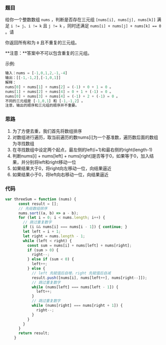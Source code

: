 ### 题目

给你一个整数数组 `nums` ，判断是否存在三元组 `[nums[i], nums[j], nums[k]]` 满足 `i != j`、`i != k` 且 `j != k` ，同时还满足 `nums[i] + nums[j] + nums[k] == 0` 。请

你返回所有和为 `0` 且不重复的三元组。

**注意：**答案中不可以包含重复的三元组。

示例:

```js
输入：nums = [-1,0,1,2,-1,-4]
输出：[[-1,-1,2],[-1,0,1]]
解释：
nums[0] + nums[1] + nums[2] = (-1) + 0 + 1 = 0 。
nums[1] + nums[2] + nums[4] = 0 + 1 + (-1) = 0 。
nums[0] + nums[3] + nums[4] = (-1) + 2 + (-1) = 0 。
不同的三元组是 [-1,0,1] 和 [-1,-1,2] 。
注意，输出的顺序和三元组的顺序并不重要。
```

### 思路
1. 为了方便去重，我们首先将数组排序
2. 对数组进行遍历，取当前遍历的数nums[i]为一个基准数，遍历数后面的数组为寻找数组
3. 在寻找数组中设定两个起点，最左侧的left(i+1)和最右侧的right(length-1)
4. 判断nums[i] + nums[left] + nums[right]是否等于0，如果等于0，加入结果，并分别将left和right移动一位
5. 如果结果大于0，将right向左移动一位，向结果逼近
6. 如果结果小于0，将left向右移动一位，向结果逼近


### 代码

```js
var threeSum = function (nums) {
      const result = [];
      // 先给数组排序
      nums.sort((a, b) => a - b);
      for (let i = 0; i < nums.length; i++) {
        // 跳过重复数字
        if (i && nums[i] === nums[i - 1]) { continue; }
        let left = i + 1;
        let right = nums.length - 1;
        while (left < right) {
          const sum = nums[i] + nums[left] + nums[right];
          if (sum > 0) {
            right--;
          } else if (sum < 0) {
            left++;
          } else {
            // left 先赋值后自增，right 先赋值后自减
            result.push([nums[i], nums[left++], nums[right--]]);
            // 跳过重复数字
            while (nums[left] === nums[left - 1]) {
              left++;
            }
            // 跳过重复数字
            while (nums[right] === nums[right + 1]) {
              right--;
            }
          }
        }
      }
      return result;
    }
```

